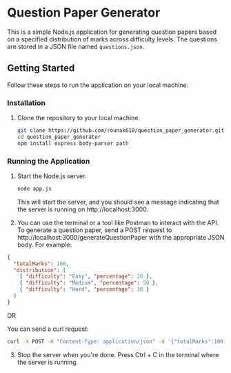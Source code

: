 # Question Paper Generator

This is a simple Node.js application for generating question papers based on a specified distribution of marks across difficulty levels.
The questions are stored in a JSON file named `questions.json`.

## Getting Started

Follow these steps to run the application on your local machine.

### Installation

1. Clone the repository to your local machine.

   ```bash
   git clone https://github.com/rounak610/question_paper_generator.git
   cd question_paper_generator
   npm install express body-parser path
   ```

### Running the Application

1. Start the Node.js server.

   ```bash
   node app.js
   ```

   This will start the server, and you should see a message indicating that the server is running on http://localhost:3000.

2. You can use the terminal or a tool like Postman to interact with the API. To generate a question paper, send a POST request to http://localhost:3000/generateQuestionPaper with the appropriate JSON body. For example:

```json
{
  "totalMarks": 100,
  "distribution": [
    { "difficulty": "Easy", "percentage": 20 },
    { "difficulty": "Medium", "percentage": 50 },
    { "difficulty": "Hard", "percentage": 30 }
  ]
}
```

OR

You can send a curl request:

```bash
curl -X POST -H "Content-Type: application/json" -d '{"totalMarks":100,"distribution":[{"difficulty":"Easy","percentage":20},{"difficulty":"Medium","percentage":50},{"difficulty":"Hard","percentage":30}]}' http://localhost:3000/generateQuestionPaper
```

3. Stop the server when you're done. Press Ctrl + C in the terminal where the server is running.
